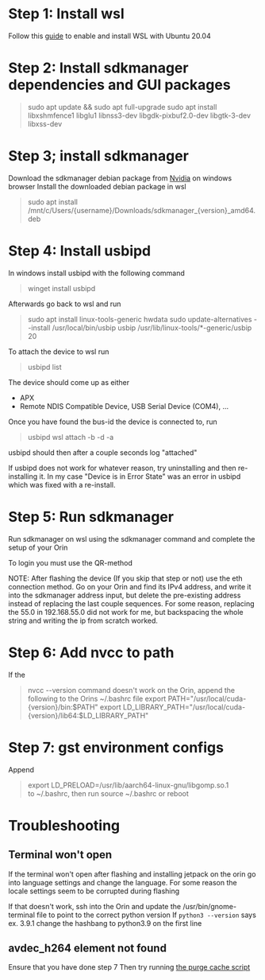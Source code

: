 # Step 1: Install wsl
Follow this [guide](https://www.cyberithub.com/how-to-install-ubuntu-20-04-lts-on-windows-10-wsl/) to enable and install WSL with Ubuntu 20.04

# Step 2: Install sdkmanager dependencies and GUI packages

> sudo apt update && sudo apt full-upgrade
> sudo apt install libxshmfence1 libglu1 libnss3-dev libgdk-pixbuf2.0-dev libgtk-3-dev libxss-dev

# Step 3; install sdkmanager
Download the sdkmanager debian package from [Nvidia](https://developer.nvidia.com/sdk-manager) on windows browser
Install the downloaded debian package in wsl
> sudo apt install /mnt/c/Users/{username}/Downloads/sdkmanager_{version}_amd64.deb

# Step 4: Install usbipd
In windows install usbipd with the following command
> winget install usbipd

Afterwards go back to wsl and run
> sudo apt install linux-tools-generic hwdata
> sudo update-alternatives --install /usr/local/bin/usbip usbip /usr/lib/linux-tools/*-generic/usbip 20


To attach the device to wsl run
> usbipd list

The device should come up as either
* APX
* Remote NDIS Compatible Device, USB Serial Device (COM4), ...

Once you have found the bus-id the device is connected to, run
> usbipd wsl attach -b <BUDID> -d <WSLDISTRIBUTION> -a

usbipd should then after a couple seconds log "attached"

If usbipd does not work for whatever reason, try uninstalling and then re-installing it. In my case "Device is in Error State" was an error in usbipd which was fixed with a re-install.

# Step 5: Run sdkmanager
Run sdkmanager on wsl using the sdkmanager command and complete the setup of your Orin

To login you must use the QR-method

NOTE: After flashing the device (If you skip that step or not) use the eth connection method.
Go on your Orin and find its IPv4 address, and write it into the sdkmanager address input, but delete the pre-existing address instead of replacing the last couple sequences.
For some reason, replacing the 55.0 in 192.168.55.0 did not work for me, but backspacing the whole string and writing the ip from scratch worked.

# Step 6: Add nvcc to path
If the 
> nvcc --version
command doesn't work on the Orin, append the following to the Orins ~/.bashrc file
> export PATH="/usr/local/cuda-{version}/bin:$PATH"
> export LD_LIBRARY_PATH="/usr/local/cuda-{version}/lib64:$LD_LIBRARY_PATH"

# Step 7: gst environment configs
Append
> export LD_PRELOAD=/usr/lib/aarch64-linux-gnu/libgomp.so.1  
to ~/.bashrc, then run 
> source ~/.bashrc
or reboot

# Troubleshooting
## Terminal won't open
If the terminal won't open after flashing and installing jetpack on the orin go into language settings and change the language.
For some reason the locale settings seem to be corrupted during flashing

If that doesn't work, ssh into the Orin and update the /usr/bin/gnome-terminal file to point to the correct python version
If `python3 --version` says ex. 3.9.1 change the hashbang to python3.9 on the first line

## avdec_h264 element not found
Ensure that you have done step 7
Then try running [the purge cache script](../scripts/purge_cache.sh)